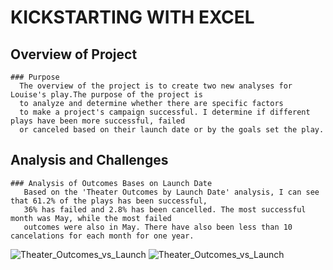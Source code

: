 # KICKSTARTING WITH EXCEL

  ## Overview of Project
     
    ### Purpose
      The overview of the project is to create two new analyses for Louise's play.The purpose of the project is 
      to analyze and determine whether there are specific factors 
      to make a project's campaign successful. I determine if different plays have been more successful, failed
      or canceled based on their launch date or by the goals set the play.
      
  ## Analysis and Challenges
      
    ### Analysis of Outcomes Bases on Launch Date
       Based on the 'Theater Outcomes by Launch Date' analysis, I can see that 61.2% of the plays has been successful, 
       36% has failed and 2.8% has been cancelled. The most successful month was May, while the most failed 
       outcomes were also in May. There have also been less than 10 cancelations for each month for one year. 
        
       

        
![Theater_Outcomes_vs_Launch](https://user-images.githubusercontent.com/103302566/163313222-edc964f3-caf7-4179-a7e3-d09ee7244af9.png)
![Theater_Outcomes_vs_Launch](https://user-images.githubusercontent.com/103302566/163313228-2a407bb0-57ef-416e-8509-5cbefc29cdbe.png)

